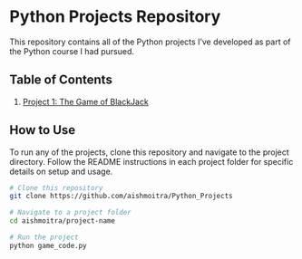 # Python Projects Repository

This repository contains all of the Python projects I’ve developed as part of the Python course I had pursued. 

## Table of Contents

1. [Project 1: The Game of BlackJack](https://github.com/aishmoitra/Python_Projects/tree/main/The%20Game%20of%20BlackJack)

## How to Use

To run any of the projects, clone this repository and navigate to the project directory. Follow the README instructions in each project folder for specific details on setup and usage.

```bash
# Clone this repository
git clone https://github.com/aishmoitra/Python_Projects

# Navigate to a project folder
cd aishmoitra/project-name

# Run the project
python game_code.py
